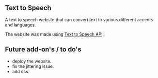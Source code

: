 ## Text to Speech
A text to speech website that can convert text to various different accents and languages.

The website was made using [Text to Speech API](https://developer.mozilla.org/en-US/docs/Web/API/Web_Speech_API).

## Future add-on's / to do's
- deploy the website.
- fix the jittering issue.
- add css.
